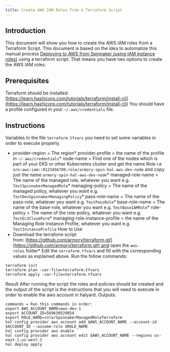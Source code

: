 ```yaml
---
title: Create AWS IAM Roles from a Terraform Script
---
```


## Introduction
This document will show you how to create the AWS IAM roles from a Terraform Script. This document is based on the idea to automatize this manual process [Deploying to AWS from Spinnaker (using IAM instance roles)](https://docs.armory.io/spinnaker-install-admin-guides/add-aws-account-iam/) using a terraform script. That means you have two options to create the AWS IAM roles.

## Prerequisites
Terraform should be installed:
[https://learn.hashicorp.com/tutorials/terraform/install-cli](https://learn.hashicorp.com/tutorials/terraform/install-cli)
You should have a profile configured in your ```~/.aws/credentials``` file.

## Instructions
Variables
In the file ```terraform.tfvars``` you need to set some variables in order to execute properly.
* provider-region = The region* provider-profile = the name of the profile in ```~/.aws/credentials```* node-name = Find one of the nodes which is part of your EKS or other Kubernetes cluster and get the name Role i.e ```arn:aws:iam::0123456789:role/armory-spin-hal-aws-dev-node``` and copy just the name ```armory-spin-hal-aws-dev-node```* managed-role-name = The name of the managed role, whatever you want e.g. ```TestSpinnakerManagedRole```* managing-policy = The name of the managed policy, whatever you want e.g. ```TestDevSpinnakerManagingPolicy```* pass-role-name = The name of the pass-role, whatever you want e.g. ```TestPassRole```* base-role-name = The name of the base-role, whatever you want e.g. ```TestBaseIAMRole```* role-policy = The name of the role-policy, whatever you want e.g. ```TestEc2CloudForm```* managing-role-instance-profile = the name of the Managing Role Instance Profile, whatever you want e.g. ```TestInstanceProfile```
How to Use
* Download the terraform script from: [https://github.com/armory/terraform.git](https://github.com/armory/terraform.git) and open the ```aws-roles``` folder* Edit the ```terraform.tfvars``` and fill with the corresponding values as explained above.
Run the follow commands:
```
terraform init 
terraform plan -var-file=terraform.tfvars
terraform apply -var-file=terraform.tfvars​
```

Result
After running the script the roles and policies should be created and the output of the script is the instructions that you will need to execute in order to enable the aws account in halyard.
Outputs:

```
commands = Run this commands in order: 
export AWS_ACCOUNT_NAME=aws-dev-1 
export ACCOUNT_ID=569630529054 
export ROLE_NAME=role/SpinnakerManagedRoleTerraform 
hal config provider aws account add $AWS_ACCOUNT_NAME --account-id $ACCOUNT_ID --assume-role $ROLE_NAME 
hal config provider aws enable 
hal config provider aws account edit $AWS_ACCOUNT_NAME --regions us-east-1,us-west-2 
hal deploy apply
```


